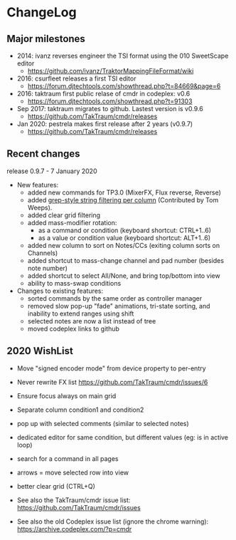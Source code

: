 # ChangeLog

## Major milestones

* 2014: ivanz reverses engineer the TSI format using the 010 SweetScape editor
  * https://github.com/ivanz/TraktorMappingFileFormat/wiki
* 2016: csurfleet releases a first TSI editor
  * https://forum.djtechtools.com/showthread.php?t=84669&page=6
* 2016: taktraum first public relase of cmdr in codeplex: v0.6 
  * https://forum.djtechtools.com/showthread.php?t=91303
* Sep 2017: taktraum  migrates to github. Lastest version is v0.9.6 
  * https://github.com/TakTraum/cmdr/releases
* Jan 2020: pestrela makes first release after 2 years (v0.9.7) 
  * https://github.com/TakTraum/cmdr/releases
  
  
## Recent changes

release 0.9.7 - 7 January 2020
* New features:
  * added new commands for TP3.0 (MixerFX, Flux reverse, Reverse)  
  * added [grep-style string filtering per column](https://github.com/TakTraum/cmdr/pull/9) (Contributed by Tom Weeps).
  * added clear grid filtering
  * added mass-modifier rotation:
    * as a command or condition (keyboard shortcut: CTRL+1..6)
    * as a value or condition value (keyboard shortcut: ALT+1..6)
  * added new column to sort on Notes/CCs (exiting column sorts on Channels)
  * added shortcut to mass-change channel and pad number (besides note number)
  * added shortcut to select All/None, and bring top/bottom into view 
  * ability to mass-swap conditions
* Changes to existing features:
  * sorted commands by the same order as controller manager
  * removed slow pop-up "fade" animations, tri-state sorting, and inability to extend ranges using shift
  * selected notes are now a list instead of tree
  * moved codeplex links to github
  
## 2020 WishList

* Move "signed encoder mode" from device property to per-entry
* Never rewrite FX list     https://github.com/TakTraum/cmdr/issues/6

* Ensure focus always on main grid
* Separate column condition1 and condition2 
* pop up with selected comments (similar to selected notes)
* dedicated editor for same condition, but different values (eg: is in active loop) 
* search for a command in all pages 
* arrows = move selected row into view        
* better clear grid (CTRL+Q)
  
* See also the TakTraum/cmdr issue list: https://github.com/TakTraum/cmdr/issues
* See also the old Codeplex issue list (ignore the chrome warning):  https://archive.codeplex.com/?p=cmdr  
 
  
  
